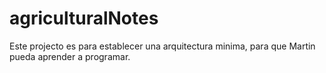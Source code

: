 # agriculturalNotes

Este projecto es para establecer una arquitectura minima, para que Martin pueda aprender a programar.
